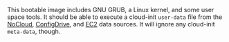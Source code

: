 This bootable image includes GNU GRUB, a Linux kernel, and some user space
tools. It should be able to execute a cloud-init `user-data` file from the
[NoCloud](https://cloudinit.readthedocs.io/en/latest/topics/datasources/nocloud.html),
[ConfigDrive](https://cloudinit.readthedocs.io/en/latest/topics/datasources/configdrive.html),
and [EC2](https://cloudinit.readthedocs.io/en/latest/topics/datasources/ec2.html)
data sources. It will ignore any cloud-init `meta-data`, though.
